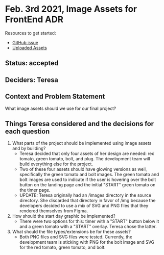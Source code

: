 # Feb. 3rd 2021, Image Assets for FrontEnd ADR

Resources to get started:

- [GitHub issue](https://github.com/DonaldWolfson/cse110-w21-group29/issues/20)
- [Uploaded Assets](https://github.com/DonaldWolfson/cse110-w21-group29/tree/main/source/img)

## Status: accepted

## Deciders: Teresa

## Context and Problem Statement

What image assets should we use for our final project?

## Things Teresa considered and the decisions for each question
1. What parts of the project should be implemented using image assets and by building?
    - Teresa decided that only four assets of her design are needed: red tomato, green tomato, bolt, and plug. The development team will build everything else for the project.
    - Two of these four assets should have glowing versions as well, specifically the green tomato and bolt images. The green tomato and bolt images are used to indicate if the user is hovering over the bolt button on the landing page and the initial "START" green tomato on the timer page.
    - UPDATE: Teresa originally had an /images directory in the source directory. She discarded that directory in favor of /img because the developers decided to use a mix of SVG and PNG files that they rendered themselves from Figma.
2. How should the start day graphic be implemented?
    - There were two options for this: timer with a "START" button below it and a green tomato with a "START" overlay. Teresa chose the latter.
3. What should the file types/extensions be for these assets?
    - Both PNG files and SVG files were tested. Currently, the development team is sticking with PNG for the bolt image and SVG for the red tomato, green tomato, and bolt.
